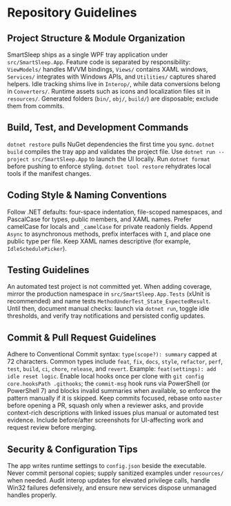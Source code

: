 # Repository Guidelines

## Project Structure & Module Organization
SmartSleep ships as a single WPF tray application under `src/SmartSleep.App`. Feature code is separated by responsibility: `ViewModels/` handles MVVM bindings, `Views/` contains XAML windows, `Services/` integrates with Windows APIs, and `Utilities/` captures shared helpers. Idle tracking shims live in `Interop/`, while data conversions belong in `Converters/`. Runtime assets such as icons and localization files sit in `resources/`. Generated folders (`bin/`, `obj/`, `build/`) are disposable; exclude them from commits.

## Build, Test, and Development Commands
`dotnet restore` pulls NuGet dependencies the first time you sync. `dotnet build` compiles the tray app and validates the project file. Use `dotnet run --project src/SmartSleep.App` to launch the UI locally. Run `dotnet format` before pushing to enforce styling. `dotnet tool restore` rehydrates local tools if the manifest changes.

## Coding Style & Naming Conventions
Follow .NET defaults: four-space indentation, file-scoped namespaces, and PascalCase for types, public members, and XAML names. Prefer camelCase for locals and `_camelCase` for private readonly fields. Append `Async` to asynchronous methods, prefix interfaces with `I`, and place one public type per file. Keep XAML names descriptive (for example, `IdleSchedulePicker`).

## Testing Guidelines
An automated test project is not committed yet. When adding coverage, mirror the production namespace in `src/SmartSleep.App.Tests` (xUnit is recommended) and name tests `MethodUnderTest_State_ExpectedResult`. Until then, document manual checks: launch via `dotnet run`, toggle idle thresholds, and verify tray notifications and persisted config updates.

## Commit & Pull Request Guidelines
Adhere to Conventional Commit syntax: `type(scope?): summary` capped at 72 characters. Common types include `feat`, `fix`, `docs`, `style`, `refactor`, `perf`, `test`, `build`, `ci`, `chore`, `release`, and `revert`. Example: `feat(settings): add idle reset logic`. Enable local hooks once per clone with `git config core.hooksPath .githooks`; the `commit-msg` hook runs via PowerShell (or PowerShell 7) and blocks invalid summaries when available, so enforce the pattern manually if it is skipped. Keep commits focused, rebase onto `master` before opening a PR, squash only when a reviewer asks, and provide context-rich descriptions with linked issues plus manual or automated test evidence. Include before/after screenshots for UI-affecting work and request review before merging.

## Security & Configuration Tips
The app writes runtime settings to `config.json` beside the executable. Never commit personal copies; supply sanitized examples under `resources/` when needed. Audit interop updates for elevated privilege calls, handle Win32 failures defensively, and ensure new services dispose unmanaged handles properly.
